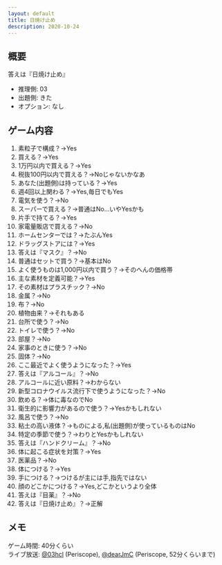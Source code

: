 ```yaml
---
layout: default
title: 日焼け止め
description: 2020-10-24
---
```


## 概要

答えは『日焼け止め』

- 推理側: 03
- 出題側: きた
- オプション: なし

## ゲーム内容

1. 素粒子で構成？→Yes
2. 買える？→Yes
3. 1万円以内で買える？→Yes
4. 税抜100円以内で買える？→Noじゃないかなあ
5. あなた(出題側)は持っている？→Yes
6. 週4回以上関わる？→Yes,毎日でもYes
7. 電気を使う？→No
8. スーパーで買える？→普通はNo…いやYesかも
9. 片手で持てる？→Yes
10. 家電量販店で買える？→No
11. ホームセンターでは？→たぶんYes
12. ドラッグストアには？→Yes
13. 答えは『マスク』？→No
14. 普通はセットで買う？→基本はNo
15. よく使うものは1,000円以内で買う？→そのへんの価格帯
16. 主な素材を定義可能？→Yes
17. その素材はプラスチック？→No
18. 金属？→No
19. 布？→No
20. 植物由来？→それもある
21. 台所で使う？→No
22. トイレで使う？→No
23. 部屋？→No
24. 家事のときに使う？→No
25. 固体？→No
26. ここ最近でよく使うようになった？→Yes
27. 答えは『アルコール』？→No
28. アルコールに近い原料？→わからない
29. 新型コロナウイルス流行下で使うようになった？→No
30. 飲める？→体に毒なのでNo
31. 衛生的に影響力があるので使う？→Yesかもしれない
32. 風呂で使う？→No
33. 粘土の高い液体？→ものによる,私(出題側)が使っているものはNo
34. 特定の季節で使う？→わりとYesかもしれない
35. 答えは『ハンドクリーム』？→No
36. 体に起こる症状を対策？→Yes
37. 医薬品？→No
38. 体につける？→Yes
39. 手につける？→つけるが主には手,指先ではない
40. 顔のどこかにつける？→Yes,どこかというより全体
41. 答えは『目薬』？→No
42. 答えは『日焼け止め』？→正解

## メモ

ゲーム時間: 40分くらい  
ライブ放送: [@03hcl](https://www.periscope.tv/03hcl/1LyxBanadAEJN) (Periscope), [@dearJmC](https://www.pscp.tv/dearJmC/1ynKOqyqZqvJR) (Periscope, 52分くらいまで)
